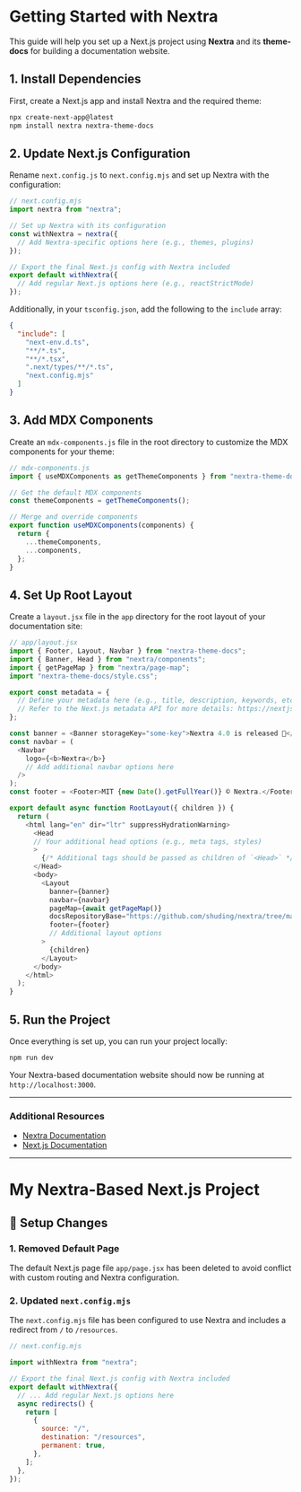 # Getting Started with Nextra

This guide will help you set up a Next.js project using **Nextra** and its **theme-docs** for building a documentation website.

## 1. Install Dependencies

First, create a Next.js app and install Nextra and the required theme:

```bash
npx create-next-app@latest
npm install nextra nextra-theme-docs
```

## 2. Update Next.js Configuration

Rename `next.config.js` to `next.config.mjs` and set up Nextra with the configuration:

```js
// next.config.mjs
import nextra from "nextra";

// Set up Nextra with its configuration
const withNextra = nextra({
  // Add Nextra-specific options here (e.g., themes, plugins)
});

// Export the final Next.js config with Nextra included
export default withNextra({
  // Add regular Next.js options here (e.g., reactStrictMode)
});
```

Additionally, in your `tsconfig.json`, add the following to the `include` array:

```json
{
  "include": [
    "next-env.d.ts",
    "**/*.ts",
    "**/*.tsx",
    ".next/types/**/*.ts",
    "next.config.mjs"
  ]
}
```

## 3. Add MDX Components

Create an `mdx-components.js` file in the root directory to customize the MDX components for your theme:

```js
// mdx-components.js
import { useMDXComponents as getThemeComponents } from "nextra-theme-docs"; // or nextra-theme-blog or your custom theme

// Get the default MDX components
const themeComponents = getThemeComponents();

// Merge and override components
export function useMDXComponents(components) {
  return {
    ...themeComponents,
    ...components,
  };
}
```

## 4. Set Up Root Layout

Create a `layout.jsx` file in the `app` directory for the root layout of your documentation site:

```js
// app/layout.jsx
import { Footer, Layout, Navbar } from "nextra-theme-docs";
import { Banner, Head } from "nextra/components";
import { getPageMap } from "nextra/page-map";
import "nextra-theme-docs/style.css";

export const metadata = {
  // Define your metadata here (e.g., title, description, keywords, etc.)
  // Refer to the Next.js metadata API for more details: https://nextjs.org/docs/app/building-your-application/optimizing/metadata
};

const banner = <Banner storageKey="some-key">Nextra 4.0 is released 🎉</Banner>;
const navbar = (
  <Navbar
    logo={<b>Nextra</b>}
    // Add additional navbar options here
  />
);
const footer = <Footer>MIT {new Date().getFullYear()} © Nextra.</Footer>;

export default async function RootLayout({ children }) {
  return (
    <html lang="en" dir="ltr" suppressHydrationWarning>
      <Head
      // Your additional head options (e.g., meta tags, styles)
      >
        {/* Additional tags should be passed as children of `<Head>` */}
      </Head>
      <body>
        <Layout
          banner={banner}
          navbar={navbar}
          pageMap={await getPageMap()}
          docsRepositoryBase="https://github.com/shuding/nextra/tree/main/docs"
          footer={footer}
          // Additional layout options
        >
          {children}
        </Layout>
      </body>
    </html>
  );
}
```

## 5. Run the Project

Once everything is set up, you can run your project locally:

```bash
npm run dev
```

Your Nextra-based documentation website should now be running at `http://localhost:3000`.

---

### Additional Resources

- [Nextra Documentation](https://nextra.vercel.app/docs)
- [Next.js Documentation](https://nextjs.org/docs)

---

# My Nextra-Based Next.js Project

## 🔧 Setup Changes

### 1. Removed Default Page

The default Next.js page file `app/page.jsx` has been deleted to avoid conflict with custom routing and Nextra configuration.

### 2. Updated `next.config.mjs`

The `next.config.mjs` file has been configured to use Nextra and includes a redirect from `/` to `/resources`.

```js
// next.config.mjs

import withNextra from "nextra";

// Export the final Next.js config with Nextra included
export default withNextra({
  // ... Add regular Next.js options here
  async redirects() {
    return [
      {
        source: "/",
        destination: "/resources",
        permanent: true,
      },
    ];
  },
});
```
